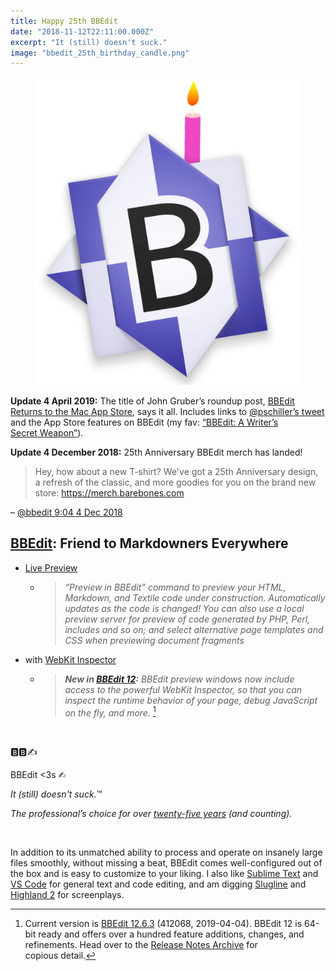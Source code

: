 ```yaml
---
title: Happy 25th BBEdit
date: "2018-11-12T22:11:00.000Z"
excerpt: "It (still) doesn't suck."
image: "bbedit_25th_birthday_candle.png"
---
```


<figure class="mw256">
<a href="https://www.barebones.com/company/press/bbedit_25_anniversary.html"><img
  src="bbedit_25th_birthday_candle.png"
  alt="BBEdit birthday candle"
/></a>
</figure>

<div id="20190404-upd2" class="update">

**Update 4 April 2019:**
The title of John Gruber’s roundup post,
 [BBEdit Returns to the Mac App Store](https://daringfireball.net/linked/2019/04/04/bbedit-mac-app-store),
 says it all. Includes links to
 [@pschiller’s&nbsp;tweet](https://twitter.com/pschiller/status/1113838263842693120)
 and the App Store features on BBEdit (my fav:
 [“BBEdit: A Writer’s Secret&nbsp;Weapon”](https://itunes.apple.com/us/story/id1451975928)).

</div>


<div id="20181204-upd1" class="update">

**Update 4 December 2018:** 25th Anniversary BBEdit merch has landed!

> Hey, how about a new T-shirt? We've got a 25th Anniversary design, a refresh
> of the classic, and more goodies for you on the brand new
> store: <https://merch.barebones.com>

– [@bbedit 9:04 4 Dec 2018](https://twitter.com/bbedit/status/1070000786548158464)

</div>

## [BBEdit](https://www.barebones.com/products/bbedit/): Friend to Markdowners Everywhere

- [Live Preview](https://www.barebones.com/products/bbedit/featuresweb.html)
  + > *“Preview in BBEdit” command to preview your HTML, Markdown, and Textile
    > code under construction. Automatically updates as the code is changed!
    > You can also use a local preview server for preview of code generated by
    > PHP, Perl, includes and so on; and select alternative page templates and
    > CSS when previewing document fragments*

- with
  [WebKit Inspector](https://www.barebones.com/products/bbedit/benefitsstandards.html)
  + > *__New in
    > [BBEdit 12](https://www.barebones.com/products/bbedit/bbedit12.html):__
    > BBEdit preview windows now include access to the powerful
    > WebKit Inspector, so that you can inspect the runtime behavior of your
    > page, debug JavaScript on the fly, and&nbsp;more.* [^current]

<br />

🅱️🅱️✍️

BBEdit <3s ✍︎

*It (still) doesn't&nbsp;suck.*&trade;

*The professional’s choice for over
 [twenty-five years](https://www.barebones.com/company/press/bbedit_25_anniversary.html)
 (and&nbsp;counting).*

<br />

In addition to its unmatched ability to process and operate on insanely large
 files smoothly, without missing a beat, BBEdit comes well-configured out of
 the box and is easy to customize to your liking. I also like
 [Sublime Text](https://www.sublimetext.com) and
 [VS Code](https://code.visualstudio.com) for general text and code editing,
 and am digging [Slugline](https://slugline.co/) and [Highland 2](https://quoteunquoteapps.com/highland-2/) for&nbsp;screenplays.

[^current]: Current version is
 [BBEdit 12.6.3](https://www.barebones.com/support/bbedit/notes-12.6.3.html)
 (412068, 2019-04-04). BBEdit 12 is 64-bit ready and offers over a hundred
 feature additions, changes, and refinements. Head over to the
 [Release Notes Archive](https://www.barebones.com/support/bbedit/archived_notes.html)
 for copious&nbsp;detail.
